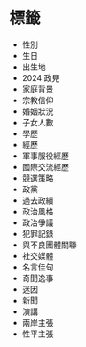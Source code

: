 # 標籤

- 性別
- 生日
- 出生地
- 2024 政見
- 家庭背景
- 宗教信仰
- 婚姻狀況
- 子女人數
- 學歷
- 經歷
- 軍事服役經歷
- 國際交流經歷
- 競選策略
- 政黨
- 過去政績
- 政治風格
- 政治爭議
- 犯罪記錄
- 與不良團體關聯
- 社交媒體
- 名言佳句
- 奇聞逸事
- 迷因
- 新聞
- 演講
- 兩岸主張
- 性平主張
